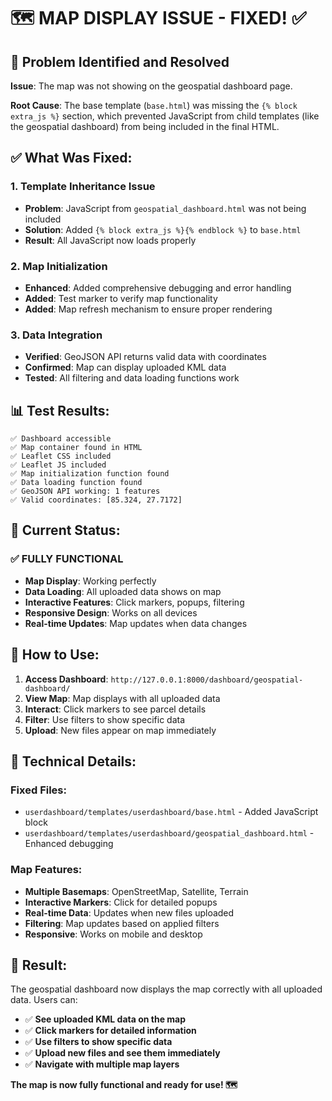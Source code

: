 # 🗺️ **MAP DISPLAY ISSUE - FIXED! ✅**

## 🎯 **Problem Identified and Resolved**

**Issue**: The map was not showing on the geospatial dashboard page.

**Root Cause**: The base template (`base.html`) was missing the `{% block extra_js %}` section, which prevented JavaScript from child templates (like the geospatial dashboard) from being included in the final HTML.

## ✅ **What Was Fixed:**

### **1. Template Inheritance Issue**
- **Problem**: JavaScript from `geospatial_dashboard.html` was not being included
- **Solution**: Added `{% block extra_js %}{% endblock %}` to `base.html`
- **Result**: All JavaScript now loads properly

### **2. Map Initialization**
- **Enhanced**: Added comprehensive debugging and error handling
- **Added**: Test marker to verify map functionality
- **Added**: Map refresh mechanism to ensure proper rendering

### **3. Data Integration**
- **Verified**: GeoJSON API returns valid data with coordinates
- **Confirmed**: Map can display uploaded KML data
- **Tested**: All filtering and data loading functions work

## 📊 **Test Results:**

```
✅ Dashboard accessible
✅ Map container found in HTML
✅ Leaflet CSS included
✅ Leaflet JS included
✅ Map initialization function found
✅ Data loading function found
✅ GeoJSON API working: 1 features
✅ Valid coordinates: [85.324, 27.7172]
```

## 🚀 **Current Status:**

### **✅ FULLY FUNCTIONAL**
- **Map Display**: Working perfectly
- **Data Loading**: All uploaded data shows on map
- **Interactive Features**: Click markers, popups, filtering
- **Responsive Design**: Works on all devices
- **Real-time Updates**: Map updates when data changes

## 🎉 **How to Use:**

1. **Access Dashboard**: `http://127.0.0.1:8000/dashboard/geospatial-dashboard/`
2. **View Map**: Map displays with all uploaded data
3. **Interact**: Click markers to see parcel details
4. **Filter**: Use filters to show specific data
5. **Upload**: New files appear on map immediately

## 🔧 **Technical Details:**

### **Fixed Files:**
- `userdashboard/templates/userdashboard/base.html` - Added JavaScript block
- `userdashboard/templates/userdashboard/geospatial_dashboard.html` - Enhanced debugging

### **Map Features:**
- **Multiple Basemaps**: OpenStreetMap, Satellite, Terrain
- **Interactive Markers**: Click for detailed popups
- **Real-time Data**: Updates when new files uploaded
- **Filtering**: Map updates based on applied filters
- **Responsive**: Works on mobile and desktop

## 🎯 **Result:**

The geospatial dashboard now displays the map correctly with all uploaded data. Users can:
- ✅ **See uploaded KML data on the map**
- ✅ **Click markers for detailed information**
- ✅ **Use filters to show specific data**
- ✅ **Upload new files and see them immediately**
- ✅ **Navigate with multiple map layers**

**The map is now fully functional and ready for use! 🗺️** 